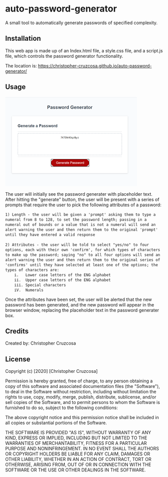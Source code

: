 # auto-password-generator
A small tool to automatically generate passwords of specified complexity.


## Installation

This web app is made up of an Index.html file, a style.css file, and a script.js file, which controls the password generator functionality.

The location is: https://christopher-cruzcosa.github.io/auto-password-generator/ 


## Usage 

![Screenshot](./assets/screenshot1.png)

The user will initially see the password generater with placeholder text.  After hitting the "generate" button, the user will be present with a series of prompts that require the user to pick the following attributes of a password:

    1) Length - the user will be given a 'prompt' asking them to type a numeral from 8 to 128, to set the password length; passing in a numeral out of bounds or a value that is not a numeral will send an alert warning the user and then return them to the original 'prompt' until they have entered a valid response

    2) Attributes - the user will be told to select "yes/no" to four options, each with their own 'confirm', for which types of characters to make up the password; saying "no" to all four options will send an alert warning the user and then return them to the original series of 'confirms' until they have selected at least one of the options; the types of characters are:
        i.   Lower case letters of the ENG alphabet
        ii.  Upper case letters of the ENG alphabet
        iii. Special characters
        iV.  Numerals

Once the attributes have been set, the user will be alerted that the new password has been generated, and the new password will appear in the browser window, replacing the placeholder text in the password generater box. 


## Credits

Created by: Christopher Cruzcosa



## License

Copyright (c) [2020] [Christopher Cruzcosa]

Permission is hereby granted, free of charge, to any person obtaining a copy
of this software and associated documentation files (the "Software"), to deal
in the Software without restriction, including without limitation the rights
to use, copy, modify, merge, publish, distribute, sublicense, and/or sell
copies of the Software, and to permit persons to whom the Software is
furnished to do so, subject to the following conditions:

The above copyright notice and this permission notice shall be included in all
copies or substantial portions of the Software.

THE SOFTWARE IS PROVIDED "AS IS", WITHOUT WARRANTY OF ANY KIND, EXPRESS OR
IMPLIED, INCLUDING BUT NOT LIMITED TO THE WARRANTIES OF MERCHANTABILITY,
FITNESS FOR A PARTICULAR PURPOSE AND NONINFRINGEMENT. IN NO EVENT SHALL THE
AUTHORS OR COPYRIGHT HOLDERS BE LIABLE FOR ANY CLAIM, DAMAGES OR OTHER
LIABILITY, WHETHER IN AN ACTION OF CONTRACT, TORT OR OTHERWISE, ARISING FROM,
OUT OF OR IN CONNECTION WITH THE SOFTWARE OR THE USE OR OTHER DEALINGS IN THE
SOFTWARE.


